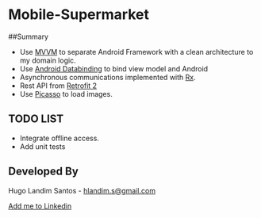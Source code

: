 # Mobile-Supermarket

##Summary
* Use [MVVM][1] to separate Android Framework with a clean architecture to my domain logic.
* Use [Android Databinding][3] to bind view model and Android
* Asynchronous communications implemented with [Rx][4].
* Rest API from [Retrofit 2][5]
* Use [Picasso][5] to load images.

TODO LIST
---------

* Integrate offline access.
* Add unit tests

Developed By
------------

Hugo Landim Santos - <hlandim.s@gmail.com>

<a href="https://www.linkedin.com/in/hlandim">
  Add me to Linkedin
</a>
    
[1]: https://en.wikipedia.org/wiki/Model_View_ViewModel
[2]: https://developer.android.com/topic/libraries/data-binding/index.html
[3]: https://github.com/square/retrofit
[4]: https://github.com/ReactiveX/RxAndroid
[5]: https://github.com/square/picasso
